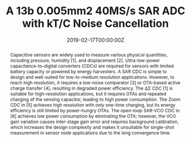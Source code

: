 ---
title: "A 13b 0.005mm2 40MS/s SAR ADC with kT/C Noise Cancellation"
authors:
- Xiyuan Tang
- Shaolan Li
- Linxiao Shen
- Wenda Zhao
- Xiangxing Yang
- Randy Williams
- Jiaxin Liu
- Zhichao Tan
- Neal Hall
- Nan Sun
date: "2019-02-17T00:00:00Z"

# Schedule page publish date (NOT publication's date).
publishDate: "2020-10-24T00:00:00Z"

# Publication type.
# Legend: 0 = Uncategorized; 1 = Conference paper; 2 = Journal article;
# 3 = Preprint / Working Paper; 4 = Report; 5 = Book; 6 = Book section;
# 7 = Thesis; 8 = Patent
publication_types: ["1"]

# Publication name and optional abbreviated publication name.
publication: International Solid-State Circuits Conference
publication_short: ISSCC

abstract: Capacitive sensors are widely used to measure various physical quantities, including pressure, humidity [1], and displacement [2]. Ultra-low-power capacitance-to-digital converters (CDCs) are required for sensors with limited battery capacity or powered by energy harvesters. A SAR CDC is simple to design and well-suited for low-to-medium resolution applications. However, to reach high resolution, it requires a low-noise comparator [3] or OTA-based active charge transfer [4], resulting in degraded power efficiency. The ΔΣ CDC [1] is suitable for high-resolution applications, but it requires OTAs and repeated charging of the sensing capacitor, leading to high power consumption. The Zoom CDC in [5] achieves high resolution with only one-time charging, but its energy efficiency is still limited by power-hungry OTAs. The open-loop SAR-VCO CDC in [6] achieves low power consumption by eliminating the OTA; however, the VCO gain variation causes inter-stage gain error and requires background calibration, which increases the design complexity and makes it unsuitable for single-shot measurement in sensor node applications due to the long convergence time.

# Summary. An optional shortened abstract.
summary: 一两句简短的介绍一两句简短的介绍一两句简短的介绍一两句简短的介绍一两句简短的介绍一两句简短的介绍

tags:
- ADC
featured: true

links:
- name: IEEE Xplore
  url: https://ieeexplore.ieee.org/document/8662359

# Featured image
# To use, add an image named `featured.jpg/png` to your page's folder. 
image:
  caption: ''
  focal_point: ""
  preview_only: false

---